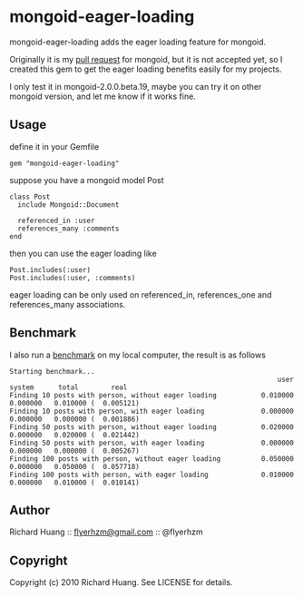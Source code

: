 mongoid-eager-loading
=====================

mongoid-eager-loading adds the eager loading feature for mongoid.

Originally it is my [pull request][0] for mongoid, but it is not accepted yet, so I created this gem to get the eager loading benefits easily for my projects.

I only test it in mongoid-2.0.0.beta.19, maybe you can try it on other mongoid version, and let me know if it works fine.

Usage
-----

define it in your Gemfile

    gem "mongoid-eager-loading"

suppose you have a mongoid model Post

    class Post
      include Mongoid::Document

      referenced_in :user
      references_many :comments
    end

then you can use the eager loading like

    Post.includes(:user)
    Post.includes(:user, :comments)

eager loading can be only used on referenced_in, references_one and references_many associations.

Benchmark
---------

I also run a [benchmark][1] on my local computer, the result is as follows

    Starting benchmark...
                                                                      user     system      total        real
    Finding 10 posts with person, without eager loading           0.010000   0.000000   0.010000 (  0.005121)
    Finding 10 posts with person, with eager loading              0.000000   0.000000   0.000000 (  0.001886)
    Finding 50 posts with person, without eager loading           0.020000   0.000000   0.020000 (  0.021442)
    Finding 50 posts with person, with eager loading              0.000000   0.000000   0.000000 (  0.005267)
    Finding 100 posts with person, without eager loading          0.050000   0.000000   0.050000 (  0.057718)
    Finding 100 posts with person, with eager loading             0.010000   0.000000   0.010000 (  0.010141)


Author
------
Richard Huang :: flyerhzm@gmail.com :: @flyerhzm

Copyright
---------
Copyright (c) 2010 Richard Huang. See LICENSE for details.

[0]: https://github.com/mongoid/mongoid/pull/391
[1]: http://github.com/flyerhzm/mongoid-eager-loading/blob/master/benchmark/benchmark.rb
